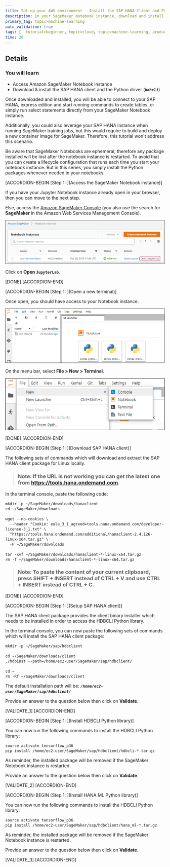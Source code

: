 ```yaml
---
title: Set up your AWS environment - Install the SAP HANA Client and Python libraries in SageMaker Notebook
description: In your SageMaker Notebook instance, download and install the SAP HANA client and the Python driver to connect to your SAP HANA, express edition instance.
primary_tag: topic>machine-learning
auto_validation: true
tags: [  tutorial>beginner, topic>cloud, topic>machine-learning, products>sap-hana, products>sap-hana\,-express-edition ]
time: 20
---
```


## Details
### You will learn  
  - Access Amazon SageMaker Notebook instance
  - Download & install the SAP HANA client and the Python driver (***`hdbcli`***)

Once downloaded and installed, you will be able to connect to your SAP HANA, express edition and start running commands to create tables, or simply run select statements directly from your SageMaker Notebook instance.

Additionally, you could also leverage your SAP HANA instance when running SageMaker training jobs, but this would require to build and deploy a new container image for SageMaker. Therefore, this tutorial won't address this scenario.

Be aware that SageMaker Notebooks are ephemeral, therefore any package installed will be lost after the notebook instance is restarted.
To avoid that you can create a lifecycle configuration that runs each time you start your notebook instance.
But in this series, you simply install the Python packages whenever needed in your notebooks.

[ACCORDION-BEGIN [Step 1: ](Access the SageMaker Notebook instance)]

If you have your Jupyter Notebook instance already open in your browser, then you can move to the next step.

Else, access the <a href="https://console.aws.amazon.com/sagemaker" target="&#95;blank">Amazon SageMaker Console</a> (you also use the search for **SageMaker** in the Amazon Web Services Management Console).

![Amazon Web Services](sagemaker-01.png)

Click on **Open `JupyterLab`**.

[DONE]
[ACCORDION-END]

[ACCORDION-BEGIN [Step 1: ](Open a new terminal)]

Once open, you should have access to your Notebook instance.

![Amazon Web Services](sagemaker-02.png)

On the menu bar, select **File > New > Terminal**.

![Amazon Web Services](sagemaker-03.png)

[DONE]
[ACCORDION-END]

[ACCORDION-BEGIN [Step 1: ](Download SAP HANA client)]

The following sets of commands which will download and extract the SAP HANA client package for Linux locally.

> ### **Note:** If the URL is not working you can get the latest one from <https://tools.hana.ondemand.com>.

In the terminal console, paste the following code:

```shell
mkdir -p ~/SageMaker/downloads/hanaclient
cd ~/SageMaker/downloads

wget --no-cookies \
  --header "Cookie: eula_3_1_agreed=tools.hana.ondemand.com/developer-license-3_1.txt" \
  "https://tools.hana.ondemand.com/additional/hanaclient-2.4.126-linux-x64.tar.gz" \
  -P ~/SageMaker/downloads

tar -xvf ~/SageMaker/downloads/hanaclient-*-linux-x64.tar.gz
rm -f ~/SageMaker/downloads/hanaclient-*-linux-x64.tar.gz
```

> ### **Note:** To paste the content of your current clipboard, press **SHIFT** + **INSERT** instead of CTRL + V and use **CTRL** + **INSERT** instead of CTRL + C.

[DONE]
[ACCORDION-END]

[ACCORDION-BEGIN [Step 1: ](Setup SAP HANA client)]

The SAP HANA client package provides the client binary installer which needs to be installed in order to access the HDBCLI Python library.

In the terminal console, you can now paste the following sets of commands which will install the SAP HANA client package:

```shell
mkdir -p ~/SageMaker/sap/hdbclient

cd ~/SageMaker/downloads/client
./hdbinst --path=/home/ec2-user/SageMaker/sap/hdbclient/

cd ~
rm -Rf ~/SageMaker/downloads/client
```

The default installation path will be: ***`/home/ec2-user/SageMaker/sap/hdbclient/`***

Provide an answer to the question below then click on **Validate**.

[VALIDATE_1]
[ACCORDION-END]

[ACCORDION-BEGIN [Step 1: ](Install HDBCLI Python library)]

You can now run the following commands to install the HDBCLI Python library:

```shell
source activate tensorflow_p36
pip install /home/ec2-user/SageMaker/sap/hdbclient/hdbcli-*.tar.gz
```

As reminder, the installed package will be removed if the SageMaker Notebook instance is restarted.

Provide an answer to the question below then click on **Validate**.

[VALIDATE_2]
[ACCORDION-END]

[ACCORDION-BEGIN [Step 1: ](Install HANA ML Python library)]

You can now run the following commands to install the HDBCLI Python library:

```shell
source activate tensorflow_p36
pip install /home/ec2-user/SageMaker/sap/hdbclient/hana_ml-*.tar.gz
``` 

As reminder, the installed package will be removed if the SageMaker Notebook instance is restarted.

Provide an answer to the question below then click on **Validate**.

[VALIDATE_3]
[ACCORDION-END]

